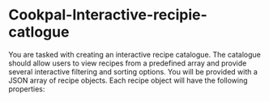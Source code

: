 # Cookpal-Interactive-recipie-catlogue
You are tasked with creating an interactive recipe catalogue. The catalogue should allow users to view recipes from a predefined array and provide several interactive filtering and sorting options. You will be provided with a JSON array of recipe objects. Each recipe object will have the following properties:
